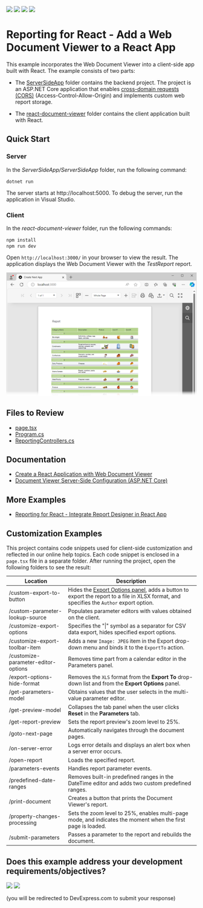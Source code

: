 <!-- default badges list -->
![](https://img.shields.io/endpoint?url=https://codecentral.devexpress.com/api/v1/VersionRange/229755307/24.1.4%2B)
[![](https://img.shields.io/badge/Open_in_DevExpress_Support_Center-FF7200?style=flat-square&logo=DevExpress&logoColor=white)](https://supportcenter.devexpress.com/ticket/details/T848272)
[![](https://img.shields.io/badge/📖_How_to_use_DevExpress_Examples-e9f6fc?style=flat-square)](https://docs.devexpress.com/GeneralInformation/403183)
[![](https://img.shields.io/badge/💬_Leave_Feedback-feecdd?style=flat-square)](#does-this-example-address-your-development-requirementsobjectives)
<!-- default badges end -->
# Reporting for React -  Add a Web Document Viewer to a React App

This example incorporates the Web Document Viewer into a client-side app built with React. The example consists of two parts:

- The [ServerSideApp](ServerSideApp) folder contains the backend project. The project is an ASP.NET Core application that enables [cross-domain requests (CORS)](https://developer.mozilla.org/en-US/docs/Web/HTTP/CORS) (Access-Control-Allow-Origin) and implements custom web report storage.


- The [react-document-viewer](react-document-viewer) folder contains the client application built with React.

## Quick Start

### Server

In the *ServerSideApp/ServerSideApp* folder, run the following command:


```
dotnet run
```

The server starts at http://localhost:5000. To debug the server, run the application in Visual Studio.

### Client

In the *react-document-viewer* folder, run the following commands:

```
npm install
npm run dev
```

Open `http://localhost:3000/` in your browser to view the result. The application displays the Web Document Viewer with the *TestReport* report.


![Document Viewer in JavaScript with React](Images/screenshot.png)

## Files to Review

- [page.tsx](react-document-viewer/app/page.tsx)
- [Program.cs](ServerSideApp/ServerSideApp/Program.cs)
- [ReportingControllers.cs](ServerSideApp/ServerSideApp/Controllers/ReportingControllers.cs)

## Documentation

- [Create a React Application with Web Document Viewer](https://docs.devexpress.com/XtraReports/119338)
- [Document Viewer Server-Side Configuration (ASP.NET Core)](https://docs.devexpress.com/XtraReports/400197)

## More Examples

* [Reporting for React - Integrate Report Designer in React App](https://github.com/DevExpress-Examples/reporting-eud-designer-in-javascript-with-react)

## Customization Examples

This project contains code snippets used for client-side customization and reflected in our online help topics. Each code snippet is enclosed in a `page.tsx` file in a separate folder. After running the project, open the following folders to see the result:

| Location | Description |
| --- | --- |
| /custom-export-to-button | Hides the [Export Options panel](https://devexpress.github.io/dotnet-eud/reporting-for-web/articles/document-viewer/exporting/export-a-document.html), adds a button to export the report to a file in XLSX format, and specifies the `Author` export option. |
| /custom-parameter-lookup-source | Populates parameter editors with values obtained on the client. |
| /customize-export-options | Specifies the "\|" symbol as a separator for CSV data export, hides specified export options. |
| /customize-export-toolbar-item | Adds a new `Image: JPEG` item in the Export drop-down menu and binds it to the `ExportTo` action.
| /customize-parameter-editor-options | Removes time part from a calendar editor in the Parameters panel. | 
| /export-options-hide-format | Removes the `XLS` format from the **Export To** drop-down list and from the **Export Options** panel.
| /get-parameters-model | Obtains values that the user selects in the multi-value parameter editor. | 
| /get-preview-model | Collapses the tab panel when the user clicks **Reset** in the **Parameters** tab. |
| /get-report-preview | Sets the report preview's zoom level to 25%. |
| /goto-next-page | Automatically navigates through the document pages. |
| /on-server-error | Logs error details and displays an alert box when a server error occurs. |
| /open-report | Loads the specified report. |
| /parameters-events | Handles report parameter events. |
| /predefined-date-ranges | Removes built-in predefined ranges in the DateTime editor and adds two custom predefined ranges.
| /print-document | Creates a button that prints the Document Viewer's report.
| /property-changes-processing | Sets the zoom level to 25%, enables multi-page mode, and indicates the moment when the first page is loaded. |
| /submit-parameters | Passes a parameter to the report and rebuilds the document. |







<!-- feedback -->
## Does this example address your development requirements/objectives?

[<img src="https://www.devexpress.com/support/examples/i/yes-button.svg"/>](https://www.devexpress.com/support/examples/survey.xml?utm_source=github&utm_campaign=reporting-react-integrate-web-document-viewer&~~~was_helpful=yes) [<img src="https://www.devexpress.com/support/examples/i/no-button.svg"/>](https://www.devexpress.com/support/examples/survey.xml?utm_source=github&utm_campaign=reporting-react-integrate-web-document-viewer&~~~was_helpful=no)

(you will be redirected to DevExpress.com to submit your response)
<!-- feedback end -->
